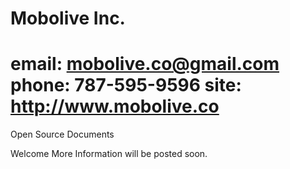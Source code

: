 Mobolive Inc.
=============================================
email: mobolive.co@gmail.com
phone: 787-595-9596
site: http://www.mobolive.co
=============================================
Open Source Documents


Welcome More Information will be posted soon.
